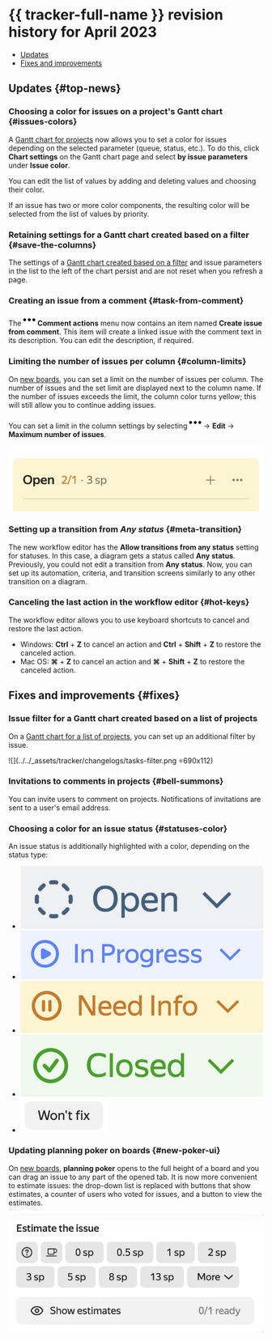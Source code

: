 # {{ tracker-full-name }} revision history for April 2023

* [Updates](#top-news)
* [Fixes and improvements](#fixes)

## Updates {#top-news}


### Choosing a color for issues on a project's Gantt chart {#issues-colors}

A [Gantt chart for projects](../manager/gantt-project.md) now allows you to set a color for issues depending on the selected parameter (queue, status, etc.). To do this, click **Chart settings** on the Gantt chart page and select **by issue parameters** under **Issue color**.

You can edit the list of values by adding and deleting values and choosing their color.

If an issue has two or more color components, the resulting color will be selected from the list of values by priority.

### Retaining settings for a Gantt chart created based on a filter {#save-the-columns}

The settings of a [Gantt chart created based on a filter](../manager/gantt.md#section_pwy_tgx_tdb) and issue parameters in the list to the left of the chart persist and are not reset when you refresh a page.

### Creating an issue from a comment {#task-from-comment}

The ![](../../_assets/tracker/svg/actions.svg) **Comment actions** menu now contains an item named **Create issue from comment**. This item will create a linked issue with the comment text in its description. You can edit the description, if required.

### Limiting the number of issues per column {#column-limits}

On [new boards](../manager/agile-new.md), you can set a limit on the number of issues per column. The number of issues and the set limit are displayed next to the column name. If the number of issues exceeds the limit, the column color turns yellow; this will still allow you to continue adding issues.

You can set a limit in the column settings by selecting ![](../../_assets/tracker/svg/actions.svg) → **Edit** → **Maximum number of issues**.

![](../../_assets/tracker/changelogs/column-limits.png)

### Setting up a transition from _Any status_ {#meta-transition}

The new workflow editor has the **Allow transitions from any status** setting for statuses. In this case, a diagram gets a status called **Any status**. Previously, you could not edit a transition from **Any status**. Now, you can set up its automation, criteria, and transition screens similarly to any other transition on a diagram.

### Canceling the last action in the workflow editor {#hot-keys}

The workflow editor allows you to use keyboard shortcuts to cancel and restore the last action.
* Windows: **Ctrl** + **Z** to cancel an action and **Ctrl** + **Shift** + **Z** to restore the canceled action.
* Mac OS: **⌘** + **Z** to cancel an action and **⌘** + **Shift** + **Z** to restore the canceled action.

## Fixes and improvements {#fixes}

### Issue filter for a Gantt chart created based on a list of projects

On a [Gantt chart for a list of projects](../manager/gantt-project.md), you can set up an additional filter by issue.

![](../../_assets/tracker/changelogs/tasks-filter.png =690x112)

### Invitations to comments in projects {#bell-summons}

You can invite users to comment on projects. Notifications of invitations are sent to a user's email address.

### Choosing a color for an issue status {#statuses-color}

An issue status is additionally highlighted with a color, depending on the status type:
* ![](../../_assets/tracker/changelogs/status-1-open.png)
* ![](../../_assets/tracker/changelogs/status-2-in-progress.png)
* ![](../../_assets/tracker/changelogs/status-3-needs-info.png)
* ![](../../_assets/tracker/changelogs/status-4-solved.png)
* ![](../../_assets/tracker/changelogs/status-5-closed.png)

### Updating planning poker on boards {#new-poker-ui}

On [new boards](../manager/agile-new.md), **planning poker** opens to the full height of a board and you can drag an issue to any part of the opened tab.
It is now more convenient to estimate issues: the drop-down list is replaced with buttons that show estimates, a counter of users who voted for issues, and a button to view the estimates.

![](../../_assets/tracker/changelogs/poker-estimate-buttons.png)